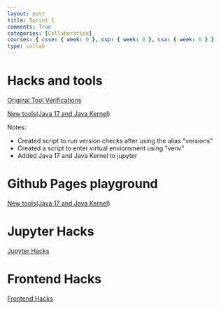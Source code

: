 ```yaml
---
layout: post
title: Sprint 1
comments: True
categories: [Collaboration]
courses: { csse: { week: 0 }, csp: { week: 0 }, csa: { week: 0 } }
type: collab
---
```


# Hacks and tools

[Original Tool Verifications](https://imaad08.github.io/studentcsa/verify/)

[New tools(Java 17 and Java Kernel)](https://imaad08.github.io/studentcsa/newtools/)

Notes:
- Created script to run version checks after using the alias "versions"
- Created a script to enter virtual enviornment using "venv"
- Added Java 17 and Java Kernel to jupyter


# Github Pages playground
[New tools(Java 17 and Java Kernel)](https://imaad08.github.io/studentcsa/pagesplayground/)


# Jupyter Hacks
[Jupyter Hacks](https://imaad08.github.io/studentcsa/jupyterhacks/)


# Frontend Hacks
[Frontend Hacks](https://imaad08.github.io/studentcsa/frontendhacks/)
